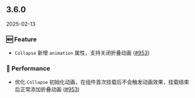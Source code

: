 ## 3.6.0
2025-02-13

### 🆕 Feature
- `Collapse` 新增 `animation` 属性，支持关闭折叠动画 ([#953](https://github.com/sheinsight/shineout-next/pull/953))

### 🚀 Performance

- 优化 `Collapse` 初始化动画，在组件首次挂载后不会触发动画效果，挂载结束后正常添加折叠动画 ([#953](https://github.com/sheinsight/shineout-next/pull/953))

